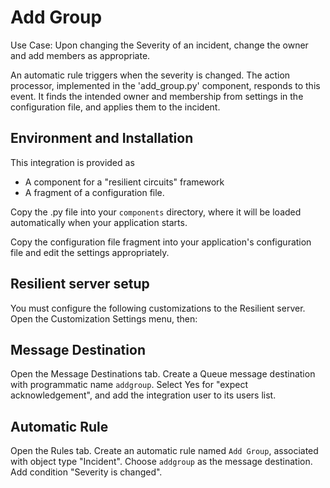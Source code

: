 Add Group
=========


Use Case:  Upon changing the Severity of an incident, change the owner
and add members as appropriate.

An automatic rule triggers when the severity is changed.  The action processor,
implemented in the 'add_group.py' component, responds to this event.  It finds
the intended owner and membership from settings in the configuration file,
and applies them to the incident.


## Environment and Installation

This integration is provided as
* A component for a "resilient circuits" framework
* A fragment of a configuration file.

Copy the .py file into your `components` directory, where it will be
loaded automatically when your application starts.

Copy the configuration file fragment into your application's configuration
file and edit the settings appropriately.


## Resilient server setup

You must configure the following customizations to the Resilient server.
Open the Customization Settings menu, then:


## Message Destination

Open the Message Destinations tab.
Create a Queue message destination with programmatic name `addgroup`.
Select Yes for "expect acknowledgement", and add the integration user
to its users list.


## Automatic Rule

Open the Rules tab.  Create an automatic rule named `Add Group`,
associated with object type "Incident".  Choose `addgroup` as the message destination. 
Add condition "Severity is changed".


